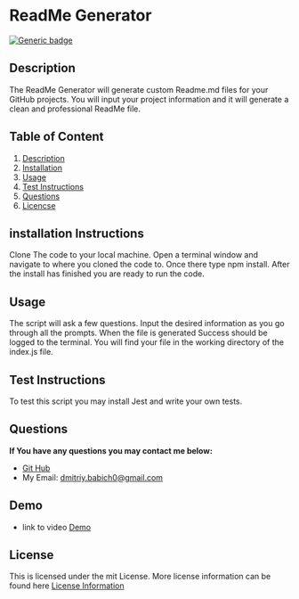 # ReadMe Generator
[![Generic badge](https://img.shields.io/badge/License-mit-green.svg)](https://shields.io)
## Description <a name="description"></a>

The ReadMe Generator will generate custom Readme.md files for your GitHub projects. You will input your project information and it will generate a clean and professional ReadMe file.

## Table of Content
1. [Description](#description)
2. [Installation](#installation)
3. [Usage](#usage)
4. [Test Instructions](#test)
5. [Questions](#questions)
6. [Licencse](#license)

## installation Instructions <a name="installation"></a>
Clone The code to your local machine. Open a terminal window and navigate to where you cloned the code to. Once there type npm install. After the install has finished you are ready to run the code.
## Usage <a name="usage"></a>
The script will ask a few questions. Input the desired information as you go through all the prompts. When the file is generated Success should be logged to the terminal. You will find your file in the working directory of the index.js file.
## Test Instructions <a name="test"></a>
To test this script you may install Jest and write your own tests.
## Questions <a name="questions"></a>
**If You have any questions you may contact me below:**
- [Git Hub](https://github.com/Dimavich)
- My Email: dmitriy.babich0@gmail.com

## Demo
- link to video
[Demo](https://drive.google.com/file/d/1CZCzAB0OyOvKPQCaFAP-jtFT6xZioUn2/view?usp=sharing)


## License <a name="license"></a>
This is licensed under the mit License. More license information can be found here [License Information](https://docs.github.com/en/github/creating-cloning-and-archiving-repositories/licensing-a-repository)